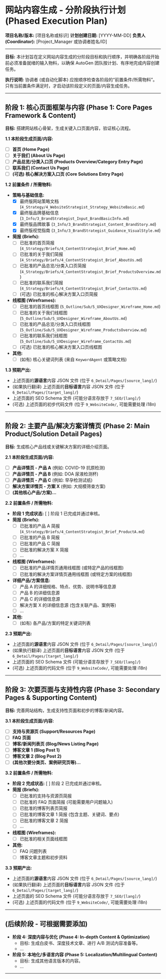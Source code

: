 # 网站内容生成 - 分阶段执行计划 (Phased Execution Plan)

**项目名称/版本:** [项目名称或标识]
**计划创建日期:** [YYYY-MM-DD]
**负责人 (Coordinator):** [Project_Manager 或协调者姓名/ID]

---

**目标:** 本计划旨在定义网站内容生成的分阶段目标和执行顺序，并明确各阶段开始前必须准备就绪的输入物料，以确保 AutoGen 团队按计划、有序地完成内容创建任务。

**执行说明:** 协调者 (或自动化脚本) 应按顺序检查各阶段的“前置条件/所需物料”。只有当前置条件满足时，才启动该阶段定义的页面/内容生成任务。

---

## 阶段 1: 核心页面框架与内容 (Phase 1: Core Pages Framework & Content)

**目标:** 搭建网站核心骨架，生成关键入口页面内容，验证核心流程。

**1.1 本阶段生成页面/内容:**

*   [ ] **首页 (Home Page)**
*   [ ] **关于我们 (About Us Page)**
*   [ ] **产品总览/分类入口页 (Products Overview/Category Entry Page)**
*   [ ] **联系我们 (Contact Us Page)**
*   [ ] **(可选) 核心解决方案入口页 (Core Solutions Entry Page)**

**1.2 前置条件 / 所需物料:**

*   **策略与基础信息:**
    *   [X] 最终版网站策略文档 (`4_Strategy/4_WebsiteStrategist_Strategy_WebsiteBasic.md`)
    *   [X] 最终版品牌基础信息 (`3_Info/3_BrandStrategist_Input_BrandBasicInfo.md`)
    *   [X] 最终版品牌故事 (`3_Info/3_BrandStrategist_Content_BrandStory.md`)
    *   [X] 最终版视觉指南 (`3_Info/3_BrandStrategist_Guidance_VisualStyle.md`)
*   **简报 (Briefs):**
    *   [ ] 已批准的首页简报 (`4_Strategy/Briefs/4_ContentStrategist_Brief_Home.md`)
    *   [ ] 已批准的关于我们简报 (`4_Strategy/Briefs/4_ContentStrategist_Brief_AboutUs.md`)
    *   [ ] 已批准的产品总览/分类入口页简报 (`4_Strategy/Briefs/4_ContentStrategist_Brief_ProductsOverview.md`)
    *   [ ] 已批准的联系我们简报 (`4_Strategy/Briefs/4_ContentStrategist_Brief_ContactUs.md`)
    *   [ ] (可选) 已批准的核心解决方案入口页简报
*   **线框图 (Wireframes):**
    *   [ ] 已批准的首页线框图 (`5_Outline/Sub/5_UXDesigner_Wireframe_Home.md`)
    *   [ ] 已批准的关于我们线框图 (`5_Outline/Sub/5_UXDesigner_Wireframe_AboutUs.md`)
    *   [ ] 已批准的产品总览/分类入口页线框图 (`5_Outline/Sub/5_UXDesigner_Wireframe_ProductsOverview.md`)
    *   [ ] 已批准的联系我们线框图 (`5_Outline/Sub/5_UXDesigner_Wireframe_ContactUs.md`)
    *   [ ] (可选) 已批准的核心解决方案入口页线框图
*   **其他:**
    *   [ ] (如有) 核心关键词列表 (来自 `KeywordAgent` 或策略文档)

**1.3 预期产出:**

*   上述页面的**源语言**内容 JSON 文件 (位于 `6_Detail/Pages/[source_lang]/`)
*   (如果执行翻译) 上述页面的**目标语言**内容 JSON 文件 (位于 `6_Detail/Pages/[target_lang]/`)
*   上述页面的 SEO Schema 文件 (可能分语言存放于 `7_SEO/[lang]/`)
*   (可选) 上述页面的初步代码文件 (位于 `9_WebsiteCode/`, 可能需要处理 i18n)

---

## 阶段 2: 主要产品/解决方案详情页 (Phase 2: Main Product/Solution Detail Pages)

**目标:** 生成核心产品线或关键解决方案的详细介绍页面。

**2.1 本阶段生成页面/内容:**

*   [ ] **产品详情页 - 产品 A** (例如: COVID-19 抗原检测)
*   [ ] **产品详情页 - 产品 B** (例如: DOA 尿液检测杯)
*   [ ] **产品详情页 - 产品 C** (例如: 早孕检测试纸)
*   [ ] **解决方案详情页 - 方案 X** (例如: 大规模筛查方案)
*   [ ] **(其他核心产品/方案)...**

**2.2 前置条件 / 所需物料:**

*   **阶段 1 完成状态:** [ ] 阶段 1 已完成并通过审核。
*   **简报 (Briefs):**
    *   [ ] 已批准的产品 A 简报 (`4_Strategy/Briefs/4_ContentStrategist_Brief_ProductA.md`)
    *   [ ] 已批准的产品 B 简报
    *   [ ] 已批准的产品 C 简报
    *   [ ] 已批准的解决方案 X 简报
    *   [ ] ...
*   **线框图 (Wireframes):**
    *   [ ] 已批准的产品详情页通用线框图 (或特定产品的线框图)
    *   [ ] 已批准的解决方案详情页通用线框图 (或特定方案的线框图)
*   **详细产品/方案信息:**
    *   [ ] 产品 A 的详细规格、特点、优势、说明书等信息源
    *   [ ] 产品 B 的详细信息源
    *   [ ] 产品 C 的详细信息源
    *   [ ] 解决方案 X 的详细信息源 (包含关联产品、案例等)
    *   [ ] ...
*   **其他:**
    *   [ ] (如有) 各产品/方案的特定关键词列表

**2.3 预期产出:**

*   上述页面的**源语言**内容 JSON 文件 (位于 `6_Detail/Pages/[source_lang]/`)
*   (如果执行翻译) 上述页面的**目标语言**内容 JSON 文件 (位于 `6_Detail/Pages/[target_lang]/`)
*   上述页面的 SEO Schema 文件 (可能分语言存放于 `7_SEO/[lang]/`)
*   (可选) 上述页面的代码文件 (位于 `9_WebsiteCode/`, 可能需要处理 i18n)

---

## 阶段 3: 次要页面与支持性内容 (Phase 3: Secondary Pages & Supporting Content)

**目标:** 完善网站结构，生成支持性页面和初步的博客/新闻内容。

**3.1 本阶段生成页面/内容:**

*   [ ] **支持与资源页 (Support/Resources Page)**
*   [ ] **FAQ 页面**
*   [ ] **博客/新闻列表页 (Blog/News Listing Page)**
*   [ ] **博客文章 1 (Blog Post 1)**
*   [ ] **博客文章 2 (Blog Post 2)**
*   [ ] **(其他次要分类页、案例研究页等)...**

**3.2 前置条件 / 所需物料:**

*   **阶段 2 完成状态:** [ ] 阶段 2 已完成并通过审核。
*   **简报 (Briefs):**
    *   [ ] 已批准的支持与资源页简报
    *   [ ] 已批准的 FAQ 页面简报 (可能需要用户问题输入)
    *   [ ] 已批准的博客列表页简报
    *   [ ] 已批准的博客文章 1 简报 (包含主题、关键词、要点)
    *   [ ] 已批准的博客文章 2 简报
    *   [ ] ...
*   **线框图 (Wireframes):**
    *   [ ] 已批准的相关页面线框图
*   **其他:**
    *   [ ] FAQ 问题列表
    *   [ ] 博客文章主题和初步资料

**3.3 预期产出:**

*   上述页面的**源语言**内容 JSON 文件 (位于 `6_Detail/Pages/[source_lang]/`)
*   (如果执行翻译) 上述页面的**目标语言**内容 JSON 文件 (位于 `6_Detail/Pages/[target_lang]/`)
*   上述页面的 SEO Schema 文件 (可能分语言存放于 `7_SEO/[lang]/`)
*   (可选) 上述页面的代码文件 (位于 `9_WebsiteCode/`, 可能需要处理 i18n)

---

## (后续阶段 - 可根据需要添加)

*   **阶段 4: 深度内容与优化 (Phase 4: In-depth Content & Optimization)**
    *   目标: 生成白皮书、深度技术文章、进行 A/B 测试内容准备等。
    *   ...
*   **阶段 5: 本地化/多语言内容 (Phase 5: Localization/Multilingual Content)**
    *   目标: 生成其他语言版本的内容。
    *   ...

---
